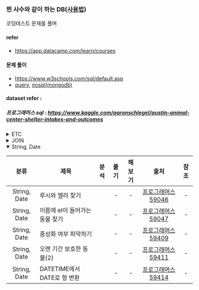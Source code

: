 ### 찐 사수와 같이 하는 DB([사용법](./refer/README.md))
코딩테스트 문제를 풀며 
#### refer 
+ https://app.datacamp.com/learn/courses
#### 문제 풀이
+ https://www.w3schools.com/sql/default.asp
+ [query](https://app.datacamp.com/learn/courses/introduction-to-sql), [nosql(mongodb)](https://app.datacamp.com/learn/courses/introduction-to-using-mongodb-for-data-science-with-python)
#### dataset refer : 
##### 프로그래머스 sql : https://www.kaggle.com/aaronschlegel/austin-animal-center-shelter-intakes-and-outcomes

<details>
<summary>ETC</summary>

|분류| 제목 | 분석| 풀기 | 해보기| 출처 | 참조 |
| :---: | --- | :---: | :---: | :---: | :---: | :---: |
|select|모든 레코드 조회하기||-|[Mysql](https://programmers.co.kr/learn/courses/30/lessons/59034),[Oracle](https://programmers.co.kr/learn/courses/30/lessons/59034?language=oracle)|[프로그래머스 59034](https://programmers.co.kr/learn/courses/30/lessons/59034)|-|
|select|역순 정렬하기||-|[Mysql](https://programmers.co.kr/learn/courses/30/lessons/59035)|[프로그래머스 59035](https://programmers.co.kr/learn/courses/30/lessons/59035)|-|
|select|아픈 동물 찾기||-|[Mysql](https://programmers.co.kr/learn/courses/30/lessons/59036)|[프로그래머스 59036](https://programmers.co.kr/learn/courses/30/lessons/59036)|-|
|select|어린 동물 찾기||[link](./analysis/programmers_59037_analysis.txt)|[Mysql](./query/programmers_59037_Mysql.sql)|[프로그래머스 59037](https://programmers.co.kr/learn/courses/30/lessons/59037)|-|
|select|동물의 아이디와 이름||-|-|[프로그래머스 59403](https://programmers.co.kr/learn/courses/30/lessons/59403)|-|
|select|여러 기준으로 정렬하기||-|-|[프로그래머스 59404](https://programmers.co.kr/learn/courses/30/lessons/59404)|-|
|max|상위 n개 레코드||-|-|[프로그래머스 59405](https://programmers.co.kr/learn/courses/30/lessons/59405)|-|
|max|최댓값 구하기||-|-|[프로그래머스 59415](https://programmers.co.kr/learn/courses/30/lessons/59415)|-|
|min|최솟값 구하기||-|-|[프로그래머스 59038](https://programmers.co.kr/learn/courses/30/lessons/59038)|-|
|count|동물 수 구하기||-|-|[프로그래머스 59406](https://programmers.co.kr/learn/courses/30/lessons/59406)|-|
|distinct|중복 제거하기||-|-|[프로그래머스 59408](https://programmers.co.kr/learn/courses/30/lessons/59408)|-|
|GROUP BY|고양이와 개는 몇 마리 있을까||-|-|[프로그래머스 59040](https://programmers.co.kr/learn/courses/30/lessons/59040)|-|
|HAVING|동명 동물 수 찾기||-|-|[프로그래머스 59041](https://programmers.co.kr/learn/courses/30/lessons/59041)|-|
|HAVING|입양 시각 구하기(1)|hour()|-|-|[프로그래머스 59412](https://programmers.co.kr/learn/courses/30/lessons/59412)|-|
|HAVING|입양 시각 구하기(2)|RECURSIVE|-|-|[프로그래머스 59413](https://programmers.co.kr/learn/courses/30/lessons/59413)|-|
|JOIN|입양 시각 구하기(2)|RECURSIVE|-|-|[프로그래머스 59413](https://programmers.co.kr/learn/courses/30/lessons/59413)|-|
|IS NULL|이름이 없는 동물의 아이디||-|-|[프로그래머스 59039](https://programmers.co.kr/learn/courses/30/lessons/59039)|-|
|IS NULL|이름이 있는 동물의 아이디(2)||-|-|[프로그래머스 59407](https://programmers.co.kr/learn/courses/30/lessons/59407)|-|
|IFNULL|NULL 처리하기||-|-|[프로그래머스 59410](https://programmers.co.kr/learn/courses/30/lessons/59410)|-|
</details>

<details>
<summary>JOIN</summary>

|분류| 제목 | 분석| 풀기 | 해보기| 출처 | 참조 |
| :---: | --- | :---: | :---: | :---: | :---: | :---: |
|JOIN|없어진 기록 찾기||-|-|[프로그래머스 59042](https://programmers.co.kr/learn/courses/30/lessons/59042)|-|
|JOIN|있었는데요 없었습니다||-|-|[프로그래머스 59043](https://programmers.co.kr/learn/courses/30/lessons/59043)|-|
|JOIN|오랜 기간 보호한 동물(1)||-|-|[프로그래머스 59044](https://programmers.co.kr/learn/courses/30/lessons/59044)|-|
|JOIN|보호소에서 중성화한 동물||-|-|[프로그래머스 59045](https://programmers.co.kr/learn/courses/30/lessons/59045)|-|
</details>

<details open>
<summary>String, Date</summary>

|분류| 제목 | 분석| 풀기 | 해보기| 출처 | 참조 |
| :---: | --- | :---: | :---: | :---: | :---: | :---: |
|String, Date|루시와 엘라 찾기||-|-|[프로그래머스 59046](https://programmers.co.kr/learn/courses/30/lessons/59046)|-|
|String, Date|이름에 el이 들어가는 동물 찾기||-|-|[프로그래머스 59047](https://programmers.co.kr/learn/courses/30/lessons/59047)|-|
|String, Date|중성화 여부 파악하기||-|-|[프로그래머스 59409](https://programmers.co.kr/learn/courses/30/lessons/59409)|-|
|String, Date|오랜 기간 보호한 동물(2)||-|-|[프로그래머스 59411](https://programmers.co.kr/learn/courses/30/lessons/59411)|-|
|String, Date|DATETIME에서 DATE로 형 변환||-|-|[프로그래머스 59414](https://programmers.co.kr/learn/courses/30/lessons/59414)|-|

</details>
